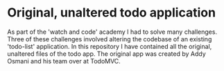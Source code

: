 # Original, unaltered todo application
   As part of the 'watch and code' academy I had to solve many challenges. Three of these challenges involved altering the codebase of an existing 'todo-list' application.
   In this repository I have contained all the original, unaltered files of the todo app. The original app was created by Addy Osmani and his team over at   TodoMVC.
 
